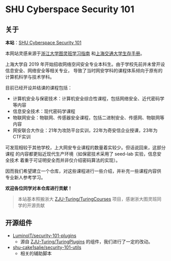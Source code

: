 <!--
 * @Author: LuminolT luminol.chen@gmail.com
 * @Date: 2023-08-29 17:03:18
 * @LastEditors: LuminolT luminol.chen@gmail.com
 * @LastEditTime: 2023-08-29 17:59:07
 * @FilePath: \SHU-Cyberspace-Security-101-Org\README.md
 * @Description: 
 * 
 * Copyright (c) 2023 by LuminolT, All Rights Reserved. 
-->
# SHU Cyberspace Security 101
## 关于

**本站**：[SHU Cyberspace Security 101](https://shu-cake1salie.github.io/SHU-Cyberspace-Security-101/)

本网站灵感来源于[浙江大学图灵班学习指南](https://zju-turing.github.io/TuringCourses/)
和[上海交通大学生存手册](https://survivesjtu.gitbook.io/survivesjtumanual/)。

上海大学自 2019 年开始招收网络空间安全专业本科生。由于学校先前并未曾开设信息安全、网络安全等相关专业，
导致了当时网安学科的课程体系倾向于原有的计算机科学与技术学科。

目前已经开设并结课的课程包括：

- 计算机安全与保密技术：计算机安全综合性课程，包括网络安全、近代密码学等内容
- 信息安全技术：现代密码学课程
- 物联网安全：物联网、传感器安全课程，包括二进制安全、传感网、物联网等内容
- 网安联合大作业：21年为攻防平台实训，22年为奇安信企业授课，23年为CTF实训

可发现相较于其他学校，上大网安专业课程的数量着实较少。但话说回来，这部分课程
的内容都更贴近现代生产环境（如保密技术采用了 seed-lab 实验，信息安全技术
着重于可证明安全而并非仅介绍密码算法的实现）。

因而我们希望建立一个仓库，对这些课程进行一些介绍，并补充一些课程内容供
专业新人参考学习。

**欢迎各位同学对本仓库进行贡献！**


> 本站基本照搬浙大 [ZJU-Turing/TuringCourses](https://github.com/ZJU-Turing/TuringCourses/) 项目，感谢浙大图灵班同学的开源贡献

## 开源组件

- [LuminolT/security-101-plugins](https://github.com/LuminolT/security-101-plugins)
  - 源自 [ZJU-Turing/TuringPlugins](https://github.com/ZJU-Turing/TuringPlugins) 的组件，我们进行了一定的改动。
- [shu-cake1salie/security-101-utils](https://github.com/shu-cake1salie/security-101-utils)
  - 相关的辅助脚本
